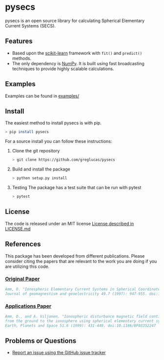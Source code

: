 # pysecs

pysecs is an open source library for calculating Spherical Elementary Current Systems (SECS).

## Features

- Based upon the [scikit-learn](http://scikit-learn.org/) framework with `fit()` and `predict()` methods.
- The only dependency is [NumPy](http://www.numpy.org/). It is built using fast broadcasting techniques to provide highly scalable calculations.

## Examples

Examples can be found in [examples/](./examples/)

## Install

The easiest method to install pysecs is with pip.

```bash
> pip install pysecs
```

For a source install you can follow these instructions:

1. Clone the git repository

    ```bash
    > git clone https://github.com/greglucas/pysecs
    ```

2. Build and install the package

    ```bash
    > python setup.py install
    ```

3. Testing
The package has a test suite that can be run with pytest

    ```python
    > pytest
    ```

## License

The code is released under an MIT license
[License described in LICENSE.md](./LICENSE.md)

## References

This package has been developed from different publications. Please consider citing the papers
that are relevant to the work you are doing if you are utilizing this code.

### [Original Paper](https://doi.org/10.5636/jgg.49.947)

```bibtex
Amm, O. "Ionospheric Elementary Current Systems in Spherical Coordinates and Their Application."
Journal of geomagnestism and geoelectricity 49.7 (1997): 947-955. doi:10.5636/jgg.49.947
```

### [Applications Paper](https://doi.org/10.1186/BF03352247)

```bibtex
Amm, O., and A. Viljanen. "Ionospheric disturbance magnetic field continuation
from the ground to the ionosphere using spherical elementary current systems."
Earth, Planets and Space 51.6 (1999): 431-440. doi:10.1186/BF03352247
```

## Problems or Questions

- [Report an issue using the GitHub issue tracker](http://github.com/greglucas/pysecs/issues)
